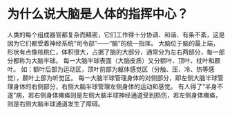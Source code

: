 # 为什么说大脑是人体的指挥中心？

人类的每个组成器官都复杂而精密，它们工作得十分协调、和谐、有条不紊，这是因为它们都受着神经系统“司令部”——“脑”的统一指挥。
大脑位于脑的最上端，形状有点像核桃仁，体积很大，占据了脑的大部分，通常分为左右两部分，每一部分都称为大脑半球。
每一大脑半球表面（大脑皮质）又分额叶、顶叶、枕叶和颞叶。
如：额叶后部为运动区，顶叶前部为躯体感觉区（分触、压、冷、热等感觉），颞叶上部为听觉区。
每一大脑半球管理身体的对侧部分，即左侧大脑半球管理身体的右侧部分，右侧大脑半球管理左侧身体的运动和感觉。
有人得了“半身不遂”病，若右侧身体瘫痪则是左侧大脑半球神经通道受到损伤，若左侧身体瘫痪，则是右侧大脑半球通道发生了障碍。
